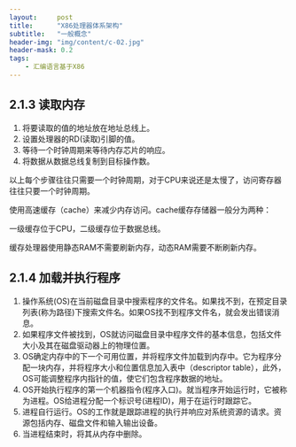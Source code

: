 ```yaml
---
layout:     post
title:      "X86处理器体系架构"
subtitle:   "一般概念"
header-img: "img/content/c-02.jpg"
header-mask: 0.2
tags:
    - 汇编语言基于X86
---
```




## 2.1.3 读取内存



1. 将要读取的值的地址放在地址总线上。
2. 设置处理器的RD(读取)引脚的值。
3. 等待一个时钟周期来等待内存芯片的响应。
4. 将数据从数据总线复制到目标操作数。



以上每个步骤往往只需要一个时钟周期，对于CPU来说还是太慢了，访问寄存器往往只要一个时钟周期。

使用高速缓存（cache）来减少内存访问。cache缓存存储器一般分为两种：

一级缓存位于CPU，二级缓存位于数据总线。

缓存处理器使用静态RAM不需要刷新内存，动态RAM需要不断刷新内存。



## 2.1.4 加载并执行程序



1. 操作系统(OS)在当前磁盘目录中搜索程序的文件名。如果找不到，在预定目录列表(称为路径)下搜索文件名。如果OS找不到程序文件名，就会发出错误消息。
2. 如果程序文件被找到，OS就访问磁盘目录中程序文件的基本信息，包括文件大小及其在磁盘驱动器上的物理位置。
3. OS确定内存中的下一个可用位置，并将程序文件加载到内存中。它为程序分配一块内存，并将程序大小和位置信息加入表中（descriptor table），此外，OS可能调整程序内指针的值，使它们包含程序数据的地址。
4. OS开始执行程序的第一个机器指令(程序入口)。就当程序开始运行时，它被称为进程。OS给进程分配一个标识号(进程ID)，用于在运行时跟踪它。
5. 进程自行运行。OS的工作就是跟踪进程的执行并响应对系统资源的请求。资源包括内存、磁盘文件和输入输出设备。
6. 当进程结束时，将其从内存中删除。


